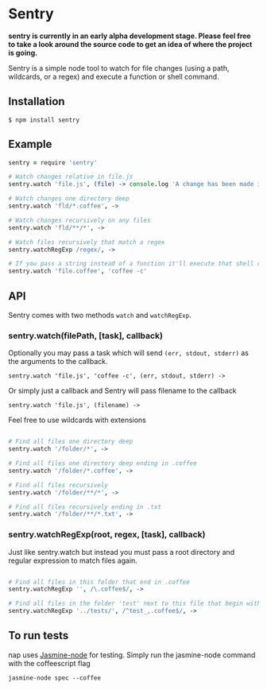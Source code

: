 # Sentry

**sentry is currently in an early alpha development stage. Please feel free to take a look around the source code to get an idea of where the project is going.**

Sentry is a simple node tool to watch for file changes (using a path, wildcards, or a regex) and execute a function or shell command.

## Installation

    $ npm install sentry

## Example

````coffeescript
sentry = require 'sentry'

# Watch changes relative in file.js
sentry.watch 'file.js', (file) -> console.log 'A change has been made in #{file}'

# Watch changes one directory deep
sentry.watch 'fld/*.coffee', ->

# Watch changes recursively on any files 
sentry.watch 'fld/**/*', ->

# Watch files recursively that match a regex
sentry.watchRegExp /regex/, ->

# If you pass a string instead of a function it'll execute that shell command
sentry.watch 'file.coffee', 'coffee -c'
````

## API

Sentry comes with two methods `watch` and `watchRegExp`.

### sentry.watch(filePath, [task], callback)

Optionally you may pass a task which will send `(err, stdout, stderr)` as the arguments to the callback.

`sentry.watch 'file.js', 'coffee -c', (err, stdout, stderr) ->`

Or simply just a callback and Sentry will pass filename to the callback

`sentry.watch 'file.js', (filename) ->`

Feel free to use wildcards with extensions

````coffeescript

# Find all files one directory deep
sentry.watch '/folder/*', ->

# Find all files one directory deep ending in .coffee
sentry.watch '/folder/*.coffee', ->

# Find all files recursively
sentry.watch '/folder/**/*', ->

# Find all files recursively ending in .txt
sentry.watch '/folder/**/*.txt', ->
````

### sentry.watchRegExp(root, regex, [task], callback)

Just like sentry.watch but instead you must pass a root directory and regular expression to match files again.

````coffeescript

# Find all files in this folder that end in .coffee
sentry.watchRegExp '', /\.coffee$/, ->

# Find all files in the folder 'test' next to this file that begin with test and end in .coffee
sentry.watchRegExp '../tests/', /^test_,.coffee$/, ->
````

## To run tests

nap uses [Jasmine-node](https://github.com/mhevery/jasmine-node) for testing. Simply run the jasmine-node command with the coffeescript flag

    jasmine-node spec --coffee
